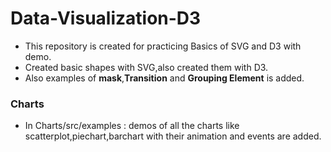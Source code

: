 # Data-Visualization-D3

- This repository is created for practicing Basics of SVG and D3 with demo.
- Created basic shapes with SVG,also created them with D3.
- Also examples of **mask**,**Transition** and **Grouping Element** is added.

### Charts

- In Charts/src/examples : demos of all the charts like scatterplot,piechart,barchart with their animation and events are added.
